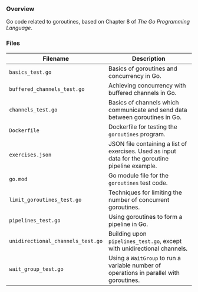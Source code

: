 ### Overview

Go code related to goroutines, based on Chapter 8 of *The Go Programming Language*.

### Files

| Filename                          | Description                                                                                       |
|-----------------------------------|---------------------------------------------------------------------------------------------------|
| `basics_test.go`                  | Basics of goroutines and concurrency in Go.                                                       |
| `buffered_channels_test.go`       | Achieving concurrency with buffered channels in Go.                                               |
| `channels_test.go`                | Basics of channels which communicate and send data between goroutines in Go.                      |
| `Dockerfile`                      | Dockerfile for testing the `goroutines` program.                                                  |
| `exercises.json`                  | JSON file containing a list of exercises.  Used as input data for the goroutine pipeline example. |
| `go.mod`                          | Go module file for the `goroutines` test code.                                                    |
| `limit_goroutines_test.go`        | Techniques for limiting the number of concurrent goroutines.                                      |
| `pipelines_test.go`               | Using goroutines to form a pipeline in Go.                                                        |
| `unidirectional_channels_test.go` | Building upon `pipelines_test.go`, except with unidirectional channels.                           |
| `wait_group_test.go`              | Using a `WaitGroup` to run a variable number of operations in parallel with goroutines.           |